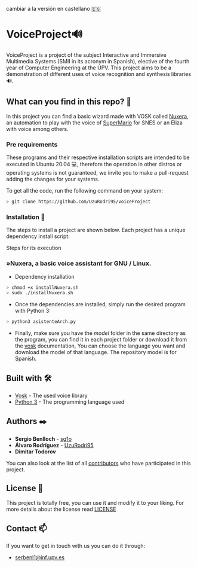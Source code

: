 cambiar a la versión en castellano [🇪🇸](https://github.com/UzuRodri95/voiceProject/blob/main/README.md)
# VoiceProject🔊                                   

VoiceProject is a project of the subject Interactive and Immersive Multimedia Systems (SMII in its acronym in Spanish), elective of the fourth year of Computer Engineering at the UPV. This project aims to be a demonstration of different uses of voice recognition and synthesis libraries 🔊.

## What can you find in this repo? 🚀
In this project you can find a basic wizard made with VOSK called [Nuxera](https://github.com/UzuRodri95/voiceProject/tree/main/nuxera), an automation to play with the voice of [SuperMario](https://github.com/UzuRodri95/voiceProject/tree/main/SuperMarioVoice) for SNES or an Eliza with voice among others.

### Pre requirements

These programs and their respective installation scripts are intended to be executed in Ubuntu 20.04 💻, therefore the operation in other distros or operating systems is not guaranteed, we invite you to make a pull-request adding the changes for your systems.

To get all the code, run the following command on your system:

```Bash
> git clone https://github.com/UzuRodri95/voiceProject
```

### Installation 🔧

The steps to install a project are shown below. Each project has a unique dependency install script:

Steps for its execution

### »Nuxera, a basic voice assistant for GNU / Linux.

* Dependency installation

```Bash
> chmod +x installNuxera.sh
> sudo ./installNuxera.sh
```

* Once the dependencies are installed, simply run the desired program with Python 3:

```Bash 
> python3 asistenteArch.py
```
	

* Finally, make sure you have the *model* folder in the same directory as the program, you can find it in each project folder or download it from the [vosk](https://alphacephei.com/vosk/models) documentation, You can choose the language you want and download the model of that language. The repository model is for Spanish. 

## Built with 🛠️

* [Vosk](https://alphacephei.com/vosk/) - The used voice library
* [Python 3](https://docs.python.org/3/) - The programming language used



## Authors ✒️


* **Sergio Benlloch**  - [sg1o](https://github.com/sg1o)
* **Álvaro Rodríguez**  - [UzuRodri95](https://github.com/UzuRodri95)
* **Dimitar Todorov** 

You can also look at the list of all [contributors](https://github.com/UzuRodri95/voiceProject/contributors) who have participated in this project.

## License 📄

This project is totally free, you can use it and modify it to your liking. For more details about the license read [LICENSE](https://github.com/UzuRodri95/voiceProject/blob/main/LICENSE)

## Contact  📫
If you want to get in touch with us you can do it through:
* serbenl1@inf.upv.es
